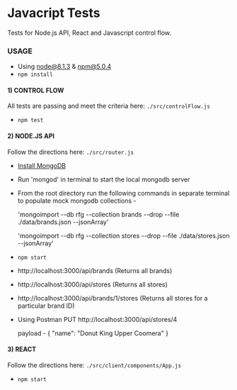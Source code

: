 # Javacript Tests

Tests for Node.js API, React and Javascript control flow.

### USAGE

- Using node@8.1.3 & npm@5.0.4
- `npm install`


#### 1) CONTROL FLOW

All tests are passing and meet the criteria here: `./src/controlFlow.js`

- `npm test`

#### 2) NODE.JS API

Follow the directions here: `./src/router.js`

- <a href="https://docs.mongodb.org/manual/tutorial/install-mongodb-on-os-x/">Install MongoDB</a>


- Run 'mongod' in terminal to start the local mongodb server


- From the root directory run the following commands in separate terminal to populate mock mongodb collections - 

	'mongoimport --db rfg --collection brands --drop --file ./data/brands.json --jsonArray'
	
	'mongoimport --db rfg --collection stores --drop --file ./data/stores.json --jsonArray'


- `npm start`


- http://localhost:3000/api/brands (Returns all brands)

- http://localhost:3000/api/stores (Returns all stores)

- http://localhost:3000/api/brands/1/stores (Returns all stores for a particular brand ID)

- Using Postman PUT http://localhost:3000/api/stores/4 

	payload - { "name": "Donut King Upper Coomera" } 
	

#### 3) REACT

Follow the directions here: `./src/client/components/App.js`

- `npm start`
